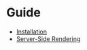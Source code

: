 # Guide

+ [Installation](/chtml/v060/guide/installation.md)
+ [Server-Side Rendering](/chtml/v060/guide/server-side-rendering.md)
